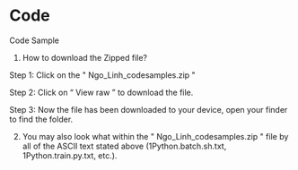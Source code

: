# Code 
Code Sample 

1. How to download the Zipped file? 

Step 1: Click on the " Ngo_Linh_codesamples.zip "

Step 2: Click on “ View raw ” to download the file.

Step 3: Now the file has been downloaded to your device, open your finder to find the folder. 

2. You may also look what within the " Ngo_Linh_codesamples.zip " file by all of the ASCII text stated above (1Python.batch.sh.txt, 1Python.train.py.txt, etc.).
